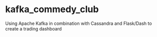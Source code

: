 # kafka_commedy_club
Using Apache Kafka in combination with Cassandra and Flask/Dash to create a trading dashboard
